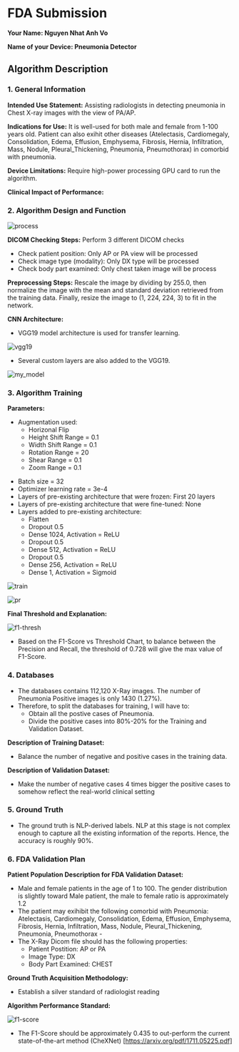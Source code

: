 # FDA  Submission

**Your Name: Nguyen Nhat Anh Vo**

**Name of your Device: Pneumonia Detector**

## Algorithm Description 

### 1. General Information

**Intended Use Statement:** Assisting radiologists in detecting pneumonia in Chest X-ray images with the view of PA/AP.

**Indications for Use:** It is well-used for both male and female from 1-100 years old. Patient can also exihit other diseases (Atelectasis, Cardiomegaly, Consolidation, Edema, Effusion, Emphysema, Fibrosis, Hernia, Infiltration, Mass, Nodule, Pleural_Thickening, Pneumonia, Pneumothorax) in comorbid with pneumonia.

**Device Limitations:** Require high-power processing GPU card to run the algorithm.

**Clinical Impact of Performance:** 

### 2. Algorithm Design and Function

![process](./assets/Process.png)

**DICOM Checking Steps:** Perform 3 different DICOM checks
- Check patient position: Only AP or PA view will be processed
- Check image type (modality): Only DX type will be processed
- Check body part examined: Only chest taken image will be process

**Preprocessing Steps:** Rescale the image by dividing by 255.0, then normalize the image with the mean and standard deviation retrieved from the training data. Finally, resize the image to (1, 224, 224, 3) to fit in the network.

**CNN Architecture:**
- VGG19 model architecture is used for transfer learning. 

![vgg19](./assets/vgg19.png)

- Several custom layers are also added to the VGG19.

![my_model](./assets/my_model_plot.png)

### 3. Algorithm Training

**Parameters:**
- Augmentation used: 
	- Horizonal Flip
	- Height Shift Range = 0.1
	- Width Shift Range = 0.1
	- Rotation Range = 20
	- Shear Range = 0.1
	- Zoom Range = 0.1
* Batch size = 32
* Optimizer learning rate = 3e-4
* Layers of pre-existing architecture that were frozen: First 20 layers
* Layers of pre-existing architecture that were fine-tuned: None
* Layers added to pre-existing architecture:
	* Flatten
	* Dropout 0.5
	* Dense 1024, Activation = ReLU
	* Dropout 0.5
	* Dense 512, Activation = ReLU
	* Dropout 0.5
	* Dense 256, Activation = ReLU
	* Dense 1, Activation = Sigmoid

![train](./assets/ModelAcc.png)

![pr](./assets/P-R.png)

**Final Threshold and Explanation:**

![f1-thresh](./assets/F1vsThres.png)

- Based on the F1-Score vs Threshold Chart, to balance between the Precision and Recall, the threshold of 0.728 will give the max value of F1-Score. 

### 4. Databases
- The databases contains 112,120 X-Ray images. The number of Pneumonia Positive images is only 1430 (1.27%).
- Therefore, to split the databases for training, I will have to:
  - Obtain all the postive cases of Pneumonia.
  - Divide the positive cases into 80%-20% for the Training and Validation Dataset.
 
**Description of Training Dataset:** 
- Balance the number of negative and positive cases in the training data.

**Description of Validation Dataset:** 
- Make the number of negative cases 4 times bigger the positive cases to somehow reflect the real-world clinical setting


### 5. Ground Truth

- The ground truth is NLP-derived labels. NLP at this stage is not complex enough to capture all the existing information of the reports. Hence, the accuracy is roughly 90%.

### 6. FDA Validation Plan

**Patient Population Description for FDA Validation Dataset:**
- Male and female patients in the age of 1 to 100. The gender distribution is slightly toward Male patient, the male to female ratio is approximately 1.2
- The patient may exihibit the following comorbid with Pneumonia: Atelectasis, Cardiomegaly, Consolidation, Edema, Effusion, Emphysema, Fibrosis, Hernia, Infiltration, Mass, Nodule, Pleural_Thickening, Pneumonia, Pneumothorax - 
- The X-Ray Dicom file should has the following properties: 
	- Patient Postition: AP or PA
	- Image Type: DX
	- Body Part Examined: CHEST

**Ground Truth Acquisition Methodology:**
- Establish a silver standard of radiologist reading

**Algorithm Performance Standard:**

![f1-score](./assets/F1-Scores.png)

- The F1-Score should be approximately 0.435 to out-perform the current state-of-the-art method (CheXNet) [https://arxiv.org/pdf/1711.05225.pdf]